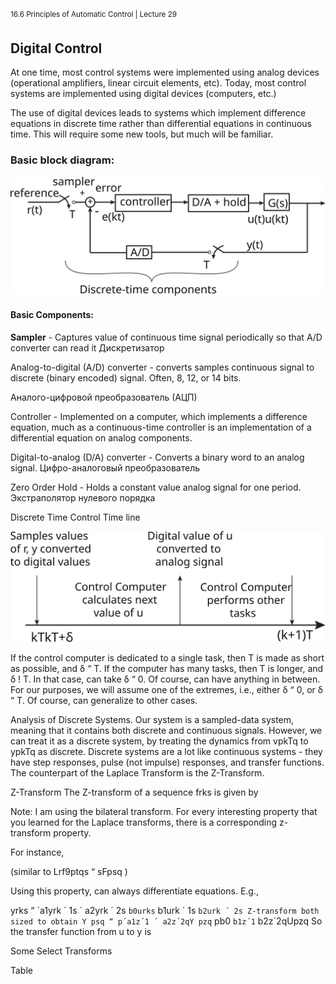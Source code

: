 <sup>16.6 Principles of Automatic Control | Lecture 29</sup>


## Digital Control

At one time, most control systems were implemented using analog devices (operational amplifiers, linear circuit elements, etc). Today, most control systems are implemented using digital devices (computers, etc.)

The use of digital devices leads to systems which implement difference equations in discrete time rather than differential equations in continuous time. This will require some new tools,
but much will be familiar.

### Basic block diagram:

![fig_id](images/29/discrete-system.svg "Title Text")

#### Basic Components:

**Sampler** - Captures value of continuous time signal periodically so that A/D converter can read it
Дискретизатор

Analog-to-digital (A/D) converter - converts samples continuous signal to discrete (binary encoded) signal. Often, 8, 12, or 14 bits.

Аналого-цифровой преобразователь (АЦП)

Controller - Implemented on a computer, which implements a difference equation, much as a continuous-time controller is an implementation of a differential equation on analog
components.

Digital-to-analog (D/A) converter - Converts a binary word to an analog signal.
Цифро-аналоговый преобразователь

Zero Order Hold - Holds a constant value analog signal for one period.
Экстраполятор нулевого порядка

Discrete Time Control Time line

![fig_id](images/29/discrete-timeline.svg "Title Text")

If the control computer is dedicated to a single task, then T is made as short as possible,
and δ “ T.
If the computer has many tasks, then T is longer, and δ ! T. In that case, can take δ “ 0.
Of course, can have anything in between.
For our purposes, we will assume one of the extremes, i.e., either δ “ 0, or δ “ T. Of course,
can generalize to other cases.

Analysis of Discrete Systems.
Our system is a sampled-data system, meaning that it contains both discrete and continuous
signals. However, we can treat it as a discrete system, by treating the dynamics from vpkTq
to ypkTq as discrete.
Discrete systems are a lot like continuous systems - they have step responses, pulse (not
impulse) responses, and transfer functions. The counterpart of the Laplace Transform is the
Z-Transform.

Z-Transform
The Z-transform of a sequence frks is given by

Note: I am using the bilateral transform.
For every interesting property that you learned for the Laplace transforms, there is a corresponding
z-transform property.

For instance,

 (similar to Lrf9ptqs “ sFpsq )

Using this property, can always differentiate equations. E.g.,

yrks “ ´a1yrk ´ 1s ´ a2yrk ´ 2s ` b0urks ` b1urk ´ 1s ` b2urk ´ 2s
Z-transform both sized to obtain
Y psq “ p´a1z´1 ´ a2z´2qY pzq ` pb0 ` b1z´1 ` b2z´2qUpzq
So the transfer function from u to y is

Some Select Transforms

Table
